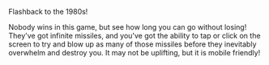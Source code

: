 Flashback to the 1980s!

Nobody wins in this game, but see how long you can go without losing! They've got infinite missiles, and you've got the ability to tap or click on the screen to try and blow up as many of those missiles before they inevitably overwhelm and destroy you. It may not be uplifting, but it is mobile friendly!